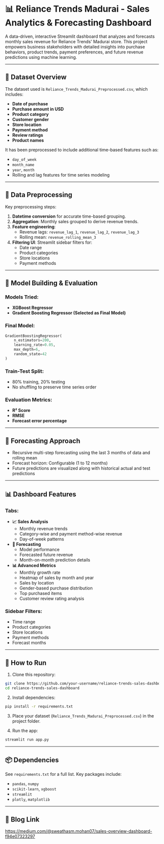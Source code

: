# 📊 Reliance Trends Madurai - Sales Analytics & Forecasting Dashboard

A data-driven, interactive Streamlit dashboard that analyzes and forecasts monthly sales revenue for Reliance Trends' Madurai store. This project empowers business stakeholders with detailed insights into purchase behaviors, product trends, payment preferences, and future revenue predictions using machine learning.

---

## 📁 Dataset Overview

The dataset used is `Reliance_Trends_Madurai_Preprocessed.csv`, which includes:

- **Date of purchase**
- **Purchase amount in USD**
- **Product category**
- **Customer gender**
- **Store location**
- **Payment method**
- **Review ratings**
- **Product names**

It has been preprocessed to include additional time-based features such as:

- `day_of_week`
- `month_name`
- `year`, `month`
- Rolling and lag features for time series modeling

---

## 🧹 Data Preprocessing

Key preprocessing steps:

1. **Datetime conversion** for accurate time-based grouping.
2. **Aggregation**: Monthly sales grouped to derive revenue trends.
3. **Feature engineering**:
   - Revenue lags: `revenue_lag_1`, `revenue_lag_2`, `revenue_lag_3`
   - Rolling mean: `revenue_rolling_mean_3`
4. **Filtering UI**: Streamlit sidebar filters for:
   - Date range
   - Product categories
   - Store locations
   - Payment methods

---

## 🤖 Model Building & Evaluation

### Models Tried:
- **XGBoost Regressor**
- **Gradient Boosting Regressor (Selected as Final Model)**

### Final Model:
```python
GradientBoostingRegressor(
    n_estimators=200,
    learning_rate=0.05,
    max_depth=6,
    random_state=42
)
```

### Train-Test Split:
- 80% training, 20% testing
- No shuffling to preserve time series order

### Evaluation Metrics:
- **R² Score**
- **RMSE**
- **Forecast error percentage**

---

## 🔮 Forecasting Approach

- Recursive multi-step forecasting using the last 3 months of data and rolling mean
- Forecast horizon: Configurable (1 to 12 months)
- Future predictions are visualized along with historical actual and test predictions

---

## 📊 Dashboard Features

### Tabs:
- **📈 Sales Analysis**
  - Monthly revenue trends
  - Category-wise and payment method-wise revenue
  - Day-of-week patterns
- **🔮 Forecasting**
  - Model performance
  - Forecasted future revenue
  - Month-on-month prediction details
- **📊 Advanced Metrics**
  - Monthly growth rate
  - Heatmap of sales by month and year
  - Sales by location
  - Gender-based purchase distribution
  - Top purchased items
  - Customer review rating analysis

### Sidebar Filters:
- Time range
- Product categories
- Store locations
- Payment methods
- Forecast months

---

## 🚀 How to Run

1. Clone this repository:

```bash
git clone https://github.com/your-username/reliance-trends-sales-dashboard.git
cd reliance-trends-sales-dashboard
```

2. Install dependencies:

```bash
pip install -r requirements.txt
```

3. Place your dataset (`Reliance_Trends_Madurai_Preprocessed.csv`) in the project folder.

4. Run the app:

```bash
streamlit run app.py
```

---

## 📦 Dependencies

See `requirements.txt` for a full list. Key packages include:

- `pandas`, `numpy`
- `scikit-learn`, `xgboost`
- `streamlit`
- `plotly`, `matplotlib`

---

## 🔗 Blog Link 

https://medium.com/@sweathasm.mohan07/sales-overview-dashboard-f94e07323297

